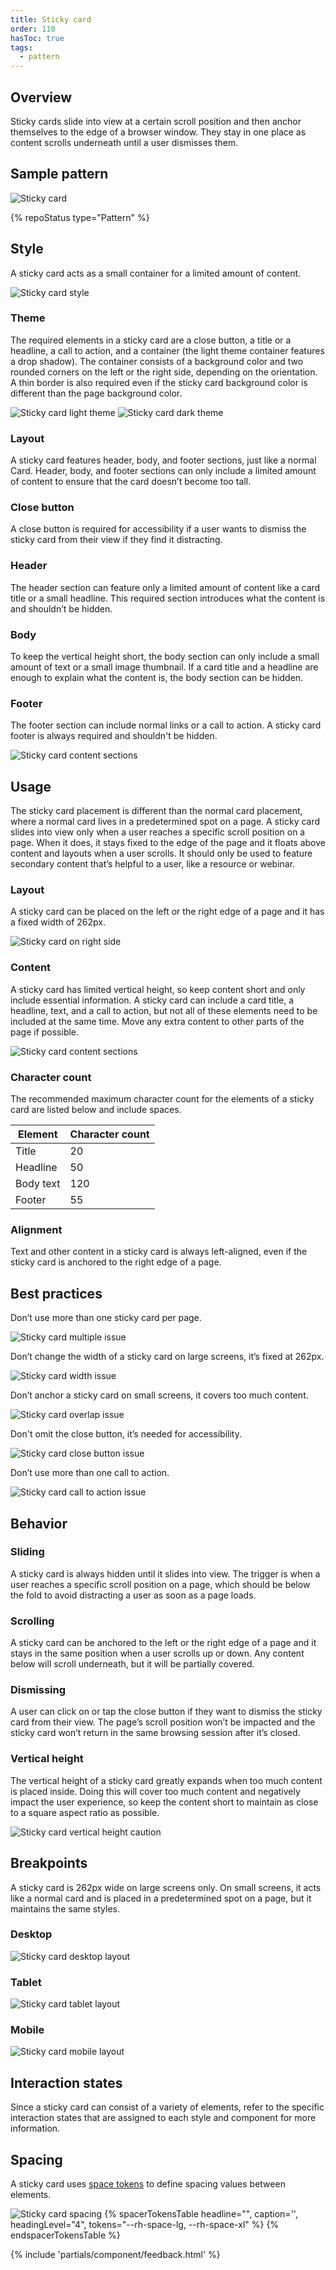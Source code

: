 ```yaml
---
title: Sticky card
order: 110
hasToc: true
tags:
  - pattern
---
```


<link rel="stylesheet" href="{{ '/assets/packages/@rhds/elements/elements/rh-table/rh-table-lightdom.css' | url }}">
<link rel="stylesheet" href="{{ '/styles/samp.css' | url }}">

## Overview

Sticky cards slide into view at a certain scroll position and then anchor themselves to the edge of a browser window. They stay in one place as content scrolls underneath until a user dismisses them.


## Sample pattern

<uxdot-example width-adjustment="274px">
  <img src="{{ './sticky-card.svg' | url }}" alt="Sticky card">
</uxdot-example>

{% repoStatus type="Pattern" %}


## Style

A sticky card acts as a small container for a limited amount of content.

<uxdot-example width-adjustment="451px">
  <img src="{{ './sticky-card-style.svg' | url }}" alt="Sticky card style">
</uxdot-example>


### Theme

The required elements in a sticky card are a close button, a title or a headline, a call to action, and a container (the light theme container features a drop shadow). The container consists of a background color and two rounded corners on the left or the right side, depending on the orientation. A thin border is also required even if the sticky card background color is different than the page background color.

<uxdot-example width-adjustment="277px">
  <img src="{{ './sticky-card-theme-light.svg' | url }}" alt="Sticky card light theme">
</uxdot-example>

<uxdot-example color-palette="darkest" width-adjustment="277px">
  <img src="{{ './sticky-card-theme-dark.svg' | url }}" alt="Sticky card dark theme">
</uxdot-example>

### Layout

A sticky card features header, body, and footer sections, just like a normal Card. Header, body, and footer sections can only include a limited amount of content to ensure that the card doesn’t become too tall.


### Close button

A close button is required for accessibility if a user wants to dismiss the sticky card from their view if they find it distracting.


### Header

The header section can feature only a limited amount of content like a card title or a small headline. This required section introduces what the content is and shouldn’t be hidden.


### Body

To keep the vertical height short, the body section can only include a small amount of text or a small image thumbnail. If a card title and a headline are enough to explain what the content is, the body section can be hidden.


### Footer

The footer section can include normal links or a call to action. A sticky card footer is always required and shouldn't be hidden.

<uxdot-example width-adjustment="870px">
  <img src="{{ './sticky-card-layout.svg' | url }}" alt="Sticky card content sections">
</uxdot-example>


## Usage

The sticky card placement is different than the normal card placement, where a normal card lives in a predetermined spot on a page. A sticky card slides into view only when a user reaches a specific scroll position on a page. When it does, it stays fixed to the edge of the page and it floats above content and layouts when a user scrolls. It should only be used to feature secondary content that’s helpful to a user, like a resource or webinar.

### Layout

A sticky card can be placed on the left or the right edge of a page and it has a fixed width of 262px.

<uxdot-example width-adjustment="872px">
  <img src="{{ './sticky-card-layout-right.svg' | url }}" alt="Sticky card on right side">
</uxdot-example>


### Content

A sticky card has limited vertical height, so keep content short and only include essential information. A sticky card can include a card title, a headline, text, and a call to action, but not all of these elements need to be included at the same time. Move any extra content to other parts of the page if possible.

<uxdot-example width-adjustment="596px">
  <img src="{{ './sticky-card-content.png' | url }}" alt="Sticky card content sections">
</uxdot-example>


### Character count

The recommended maximum character count for the elements of a sticky card are listed below and include spaces.

<rh-table>
  <table>
    <thead>
      <tr>
        <th scope="col" data-label="Element">Element</th>
        <th scope="col" data-label="Character count">Character count</th>
      </tr>
    </thead>
    <tbody>
      <tr>
        <td data-label="Element">Title</td>
        <td data-label="Character count">20</td>
      </tr>
      <tr>
        <td data-label="Element">Headline</td>
        <td data-label="Character count">50</td>
      </tr>
      <tr>
        <td data-label="Element">Body text</td>
        <td data-label="Character count">120</td>
      </tr>
      <tr>
        <td data-label="Element">Footer</td>
        <td data-label="Character count">55</td>
      </tr>
    </tbody>
  </table>
</rh-table>


### Alignment

Text and other content in a sticky card is always left-aligned, even if the sticky card is anchored to the right edge of a page.

## Best practices

Don’t use more than one sticky card per page.

<uxdot-example width-adjustment="870px" danger>
  <img src="{{ './sticky-card-best-practices-1.svg' | url }}" alt="Sticky card multiple issue">
</uxdot-example>

Don’t change the width of a sticky card on large screens, it’s fixed at 262px.

<uxdot-example width-adjustment="375px" danger>
  <img src="{{ './sticky-card-best-practices-2.svg' | url }}" alt="Sticky card width issue">
</uxdot-example>

Don’t anchor a sticky card on small screens, it covers too much content.

<uxdot-example width-adjustment="386px" danger>
  <img src="{{ './sticky-card-best-practices-3.svg' | url }}" alt="Sticky card overlap issue">
</uxdot-example>

Don't omit the close button, it’s needed for accessibility.

<uxdot-example width-adjustment="277px" danger>
  <img src="{{ './sticky-card-best-practices-4.svg' | url }}" alt="Sticky card close button issue">
</uxdot-example>

Don’t use more than one call to action.

<uxdot-example width-adjustment="277px" danger>
  <img src="{{ './sticky-card-best-practices-5.svg' | url }}" alt="Sticky card call to action issue">
</uxdot-example>


## Behavior

### Sliding

A sticky card is always hidden until it slides into view. The trigger is when a user reaches a specific scroll position on a page, which should be below the fold to avoid distracting a user as soon as a page loads.


### Scrolling

A sticky card can be anchored to the left or the right edge of a page and it stays in the same position when a user scrolls up or down. Any content below will scroll underneath, but it will be partially covered.


### Dismissing

A user can click on or tap the close button if they want to dismiss the sticky card from their view. The page’s scroll position won’t be impacted and the sticky card won’t return in the same browsing session after it’s closed.


### Vertical height

The vertical height of a sticky card greatly expands when too much content is placed inside. Doing this will cover too much content and negatively impact the user experience, so keep the content short to maintain as close to a square aspect ratio as possible.

<uxdot-example width-adjustment="603px">
  <img src="{{ './sticky-card-behavior-height.svg' | url }}" alt="Sticky card vertical height caution">
</uxdot-example>


## Breakpoints

A sticky card is 262px wide on large screens only. On small screens, it acts like a normal card and is placed in a predetermined spot on a page, but it maintains the same styles.


### Desktop

<uxdot-example width-adjustment="1000px" variant="full" alignment="left" no-border>
  <img src="{{ './sticky-card-responsive-desktop.svg' | url }}" alt="Sticky card desktop layout">
</uxdot-example>


### Tablet

<uxdot-example width-adjustment="768px" variant="full" alignment="left" no-border>
  <img src="{{ './sticky-card-responsive-tablet.svg' | url }}" alt="Sticky card tablet layout">
</uxdot-example>


### Mobile

<uxdot-example width-adjustment="360px" variant="full" alignment="left" no-border>
  <img src="{{ './sticky-card-responsive-mobile.svg' | url }}" alt="Sticky card mobile layout">
</uxdot-example>


## Interaction states

Since a sticky card can consist of a variety of elements, refer to the specific interaction states that are assigned to each style and component for more information.

## Spacing

A sticky card uses [space tokens](/tokens/space/) to define spacing 
values between elements.

<uxdot-example width-adjustment="287px">
  <img src="{{ './sticky-card-spacing.svg' | url }}" alt="Sticky card spacing"> 
</uxdot-example>

<rh-table>
{% spacerTokensTable 
  headline="",
  caption='',
  headingLevel="4",
  tokens="--rh-space-lg, --rh-space-xl" %}
{% endspacerTokensTable %}
</rh-table>


{% include 'partials/component/feedback.html' %}

